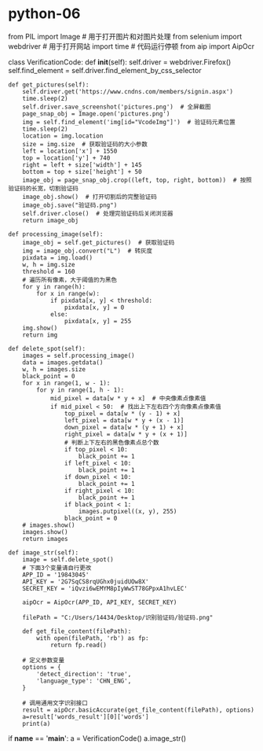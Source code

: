 # python-06
from PIL import Image  # 用于打开图片和对图片处理
from selenium import webdriver  # 用于打开网站
import time  # 代码运行停顿
from aip import AipOcr


class VerificationCode:
    def __init__(self):
        self.driver = webdriver.Firefox()
        self.find_element = self.driver.find_element_by_css_selector

    def get_pictures(self):
        self.driver.get('https://www.cndns.com/members/signin.aspx')
        time.sleep(2)
        self.driver.save_screenshot('pictures.png')  # 全屏截图
        page_snap_obj = Image.open('pictures.png')
        img = self.find_element('img[id="VcodeImg"]')  # 验证码元素位置
        time.sleep(2)
        location = img.location
        size = img.size  # 获取验证码的大小参数
        left = location['x'] + 1550
        top = location['y'] + 740
        right = left + size['width'] + 145
        bottom = top + size['height'] + 50
        image_obj = page_snap_obj.crop((left, top, right, bottom))  # 按照验证码的长宽，切割验证码
        image_obj.show()  # 打开切割后的完整验证码
        image_obj.save("验证码.png")
        self.driver.close()  # 处理完验证码后关闭浏览器
        return image_obj

    def processing_image(self):
        image_obj = self.get_pictures()  # 获取验证码
        img = image_obj.convert("L")  # 转灰度
        pixdata = img.load()
        w, h = img.size
        threshold = 160
        # 遍历所有像素，大于阈值的为黑色
        for y in range(h):
            for x in range(w):
                if pixdata[x, y] < threshold:
                    pixdata[x, y] = 0
                else:
                    pixdata[x, y] = 255
        img.show()
        return img

    def delete_spot(self):
        images = self.processing_image()
        data = images.getdata()
        w, h = images.size
        black_point = 0
        for x in range(1, w - 1):
            for y in range(1, h - 1):
                mid_pixel = data[w * y + x]  # 中央像素点像素值
                if mid_pixel < 50:  # 找出上下左右四个方向像素点像素值
                    top_pixel = data[w * (y - 1) + x]
                    left_pixel = data[w * y + (x - 1)]
                    down_pixel = data[w * (y + 1) + x]
                    right_pixel = data[w * y + (x + 1)]
                    # 判断上下左右的黑色像素点总个数
                    if top_pixel < 10:
                        black_point += 1
                    if left_pixel < 10:
                        black_point += 1
                    if down_pixel < 10:
                        black_point += 1
                    if right_pixel < 10:
                        black_point += 1
                    if black_point < 1:
                        images.putpixel((x, y), 255)
                    black_point = 0
        # images.show()
        images.show()
        return images

    def image_str(self):
        image = self.delete_spot()
        # 下面3个变量请自行更改
        APP_ID = '19843045'
        API_KEY = '2G7SqCS8rqUGhx0juidUOw8X'
        SECRET_KEY = 'iQvzi6wEMYM8pIyWwST78GPpxA1hvLEC'

        aipOcr = AipOcr(APP_ID, API_KEY, SECRET_KEY)

        filePath = "C:/Users/14434/Desktop/识别验证码/验证码.png"

        def get_file_content(filePath):
            with open(filePath, 'rb') as fp:
                return fp.read()

        # 定义参数变量
        options = {
            'detect_direction': 'true',
            'language_type': 'CHN_ENG',
        }

        # 调用通用文字识别接口
        result = aipOcr.basicAccurate(get_file_content(filePath), options)
        a=result['words_result'][0]['words']
        print(a)


if __name__ == '__main__':
    a = VerificationCode()
    a.image_str()
